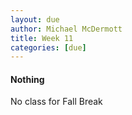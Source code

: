 ```yaml
---
layout: due
author: Michael McDermott
title: Week 11
categories: [due]
---
```

#### Nothing

No class for Fall Break
